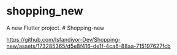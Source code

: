 # shopping_new

A new Flutter project.
#   S h o p p i n g - n e w 

https://github.com/Isfandiyor-Dev/Shopping-new/assets/173285365/d5e8f416-de1f-4ca6-88aa-715197627fcb


